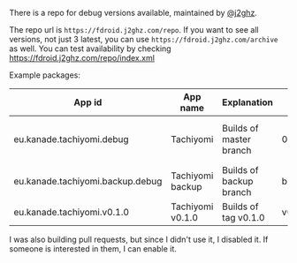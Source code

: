 There is a repo for debug versions available, maintained by [@j2ghz](https://github.com/j2ghz).

The repo url is `https://fdroid.j2ghz.com/repo`. If you want to see all versions, not just 3 latest, you can use `https://fdroid.j2ghz.com/archive` as well. You can test availability by checking https://fdroid.j2ghz.com/repo/index.xml

Example packages:

| App id                           | App name         | Explanation             | Version    | Version explanation             |
|----------------------------------|------------------|-------------------------|------------|---------------------------------|
| eu.kanade.tachiyomi.debug        | Tachiyomi        | Builds of master branch | 0.1.4.498  | [latest release].[commit count] |
| eu.kanade.tachiyomi.backup.debug | Tachiyomi backup | Builds of backup branch | backup.623 | [branch].[build number]         |
| eu.kanade.tachiyomi.v0.1.0       | Tachiyomi v0.1.0 | Builds of tag v0.1.0    | v0.1.0.448 | [tag].[build number]            |

I was also building pull requests, but since I didn't use it, I disabled it. If someone is interested in them, I can enable it.